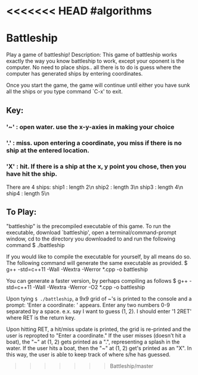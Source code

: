 <<<<<<< HEAD
#algorithms
=======
# Battleship

Play a game of battleship!
Description:
This game of battleship works exactly the way you know battleship to work, except
your oponent is the computer. No need to place ships.. all there is to do is guess
where the computer has generated ships by entering coordinates.

Once you start the game, the game will continue until either you have sunk all
the ships or you type command `C-x' to exit.

## Key:
### '~' : open water. use the x-y-axies in making your choice
### '.' : miss. upon entering a coordinate, you miss if there is no ship at the entered location.
### 'X' : hit. If there is a ship at the x, y point you chose, then you have hit the ship.

There are 4 ships:
ship1 : length 2\n
ship2 : length 3\n
ship3 : length 4\n
ship4 : length 5\n

## To Play:
"battleship" is the precompiled executable of this game. To run the executable,
download `battleship', open a terminal/command-prompt window, cd to the directory
you downloaded to and run the following command
$ ./battleship

If you would like to compile the executable for yourself, by all means do so.
The following command will generate the same executable as provided.
$ g++ -std=c++11 -Wall -Wextra -Werror *.cpp -o battleship

You can generate a faster version, by perhaps compiling as follows
$ g++ -std=c++11 -Wall -Wextra -Werror -O2 *.cpp -o battleship

Upon tying `$ ./battleship`, a 9x9 grid of ~'s is printed to the console and a prompt:
'Enter a coordinate: ' appears. Enter any two numbers 0-9 separated by a space.
e.x. say I want to guess (1, 2). I should enter '1 2RET' where RET is the return key.

Upon hitting RET, a hit/miss update is printed, the grid is re-printed and the
user is repropted to "Enter a coordinate." If the user misses (doesn't hit a boat),
the "\~" at (1, 2) gets printed as a ".", representing a splash in the water. If the
user hits a boat, then the "\~" at (1, 2) get's printed as an "X". In this way, the
user is able to keep track of where s/he has guessed.
>>>>>>> Battleship/master
